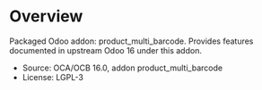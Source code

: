 # Overview

Packaged Odoo addon: product_multi_barcode. Provides features documented in upstream Odoo 16 under this addon.

- Source: OCA/OCB 16.0, addon product_multi_barcode
- License: LGPL-3
